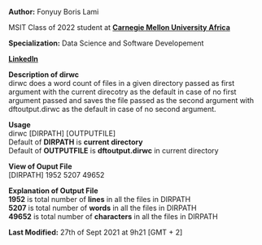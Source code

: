 **Author:** Fonyuy Boris Lami

MSIT Class of 2022 student at [**Carnegie Mellon University Africa**](https://www.africa.engineering.cmu.edu/about/index.html)

**Specialization:** Data Science and Software Developement

[**LinkedIn**](https://www.linkedin.com/in/borislami/)

**Description of dirwc**<br>
dirwc does a word count of files in a given directory passed as first argument with the
current direcotry as the default in case of no first argument passed and saves the
file passed as the second argument with dftoutput.dirwc as the default in case of no second
argument.

**Usage**<br>
dirwc [DIRPATH] [OUTPUTFILE]<br>
Default of **DIRPATH** is **current directory**<br>
Default of **OUTPUTFILE** is **dftoutput.dirwc** in current directory

**View of Ouput File**<br>
[DIRPATH] 1952  5207 49652<br>

**Explanation of Output File**<br>
**1952** is total number of **lines** in all the files in DIRPATH <br>
**5207** is total number of **words** in all the files in DIRPATH <br>
**49652** is total number of **characters** in all the files in DIRPATH <br>

**Last Modified:**
27th of Sept 2021 at 9h21 [GMT + 2]
